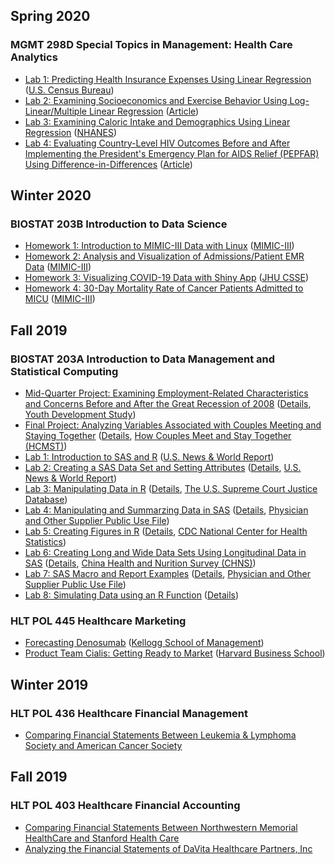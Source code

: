 ## Spring 2020
### MGMT 298D Special Topics in Management: Health Care Analytics
* [Lab 1: Predicting Health Insurance Expenses Using Linear Regression](/MGMT-298D/Lab1.html) ([U.S. Census Bureau](https://data.census.gov/))
* [Lab 2: Examining Socioeconomics and Exercise Behavior Using Log-Linear/Multiple Linear Regression](/MGMT-298D/Lab2.html) ([Article](https://www.sciencedirect.com/science/article/pii/S0167629610000469?via%3Dihub))
* [Lab 3: Examining Caloric Intake and Demographics Using Linear Regression](/MGMT-298D/Lab3.html) ([NHANES](https://wwwn.cdc.gov/nchs/nhanes/Default.aspx))
* [Lab 4: Evaluating Country-Level HIV Outcomes Before and After Implementing the President's Emergency Plan for AIDS Relief (PEPFAR) Using Difference-in-Differences](/MGMT-298D/Lab4.html) ([Article](https://jamanetwork.com/journals/jama/fullarticle/1157487))

<!-- 
* [Lab 5: Predicting Cardiovascular Health Outcomes Using Logistic Regression](/MGMT-298D/Lab5.html) ([Framingham Heart Study](https://framinghamheartstudy.org/))
* [Lab 6: Predicting Causal Estimation Using Regression Discontinuity](/MGMT-298D/Lab6.html) ([Article](https://academic.oup.com/qje/article/125/2/591/1882183))
* [Final Project: ](/MGMT-298D/FinalProject.html)
-->

## Winter 2020
### BIOSTAT 203B Introduction to Data Science
* [Homework 1: Introduction to MIMIC-III Data with Linux](/BIOSTAT-203B/Homework1.html) ([MIMIC-III](https://mimic.physionet.org/about/mimic/))
* [Homework 2: Analysis and Visualization of Admissions/Patient EMR Data](/BIOSTAT-203B/Homework2.html) ([MIMIC-III](https://mimic.physionet.org/about/mimic/))
* [Homework 3: Visualizing COVID-19 Data with Shiny App](https://tonylim.shinyapps.io/COVID-19/) ([JHU CSSE](https://github.com/CSSEGISandData/COVID-19))
* [Homework 4: 30-Day Mortality Rate of Cancer Patients Admitted to MICU](/BIOSTAT-203B/Homework4.html) ([MIMIC-III](https://mimic.physionet.org/about/mimic/))

## Fall 2019
### BIOSTAT 203A Introduction to Data Management and Statistical Computing

* [Mid-Quarter Project: Examining Employment-Related Characteristics and Concerns Before and After the Great Recession of 2008](/BIOSTAT-203A/MQP.pdf) ([Details](/BIOSTAT-203A/MQPDetails.pdf), [Youth Development Study](https://www.icpsr.umich.edu/icpsrweb/ICPSR/studies/24881))
* [Final Project: Analyzing Variables Associated with Couples Meeting and Staying Together](/BIOSTAT-203A/FinalProject.pdf) ([Details](/BIOSTAT-203A/FinalProjectDetails.pdf), [How Couples Meet and Stay Together (HCMST)](https://www.icpsr.umich.edu/icpsrweb/ICPSR/studies/30103))
* [Lab 1: Introduction to SAS and R](/BIOSTAT-203A/Lab1Details.html) ([U.S. News & World Report](https://www.usnews.com/best-colleges))
* [Lab 2: Creating a SAS Data Set and Setting Attributes](/BIOSTAT-203A/Lab2.pdf) ([Details](/BIOSTAT-203A/Lab2Details.html), [U.S. News & World Report](https://www.usnews.com/best-colleges))
* [Lab 3: Manipulating Data in R](/BIOSTAT-203A/Lab3.pdf) ([Details](/BIOSTAT-203A/Lab3Details.html), [The U.S. Supreme Court Justice Database](http://epstein.wustl.edu/research/justicesdata.html))
* [Lab 4: Manipulating and Summarzing Data in SAS](/BIOSTAT-203A/Lab4.pdf) ([Details](/BIOSTAT-203A/Lab4Details.html), [Physician and Other Supplier Public Use File](https://www.cms.gov/Research-Statistics-Data-and-Systems/Statistics-Trends-and-Reports/Medicare-Provider-Charge-Data/Physician-and-Other-Supplier))
* [Lab 5: Creating Figures in R](/BIOSTAT-203A/Lab5.pdf) ([Details](/BIOSTAT-203A/Lab5Details.html), [CDC National Center for Health Statistics](https://catalog.data.gov/dataset/vsrr-provisional-drug-overdose-death-counts-54e35#))
* [Lab 6: Creating Long and Wide Data Sets Using Longitudinal Data in SAS](/BIOSTAT-203A/Lab6.pdf) ([Details](/BIOSTAT-203A/Lab6Details.html), [China Health and Nurition Survey (CHNS)](https://www.cpc.unc.edu/projects/china/data/datasets/index.html))
* [Lab 7: SAS Macro and Report Examples](/BIOSTAT-203A/Lab7.pdf) ([Details](/BIOSTAT-203A/Lab7Details.html), [Physician and Other Supplier Public Use File](https://www.cms.gov/Research-Statistics-Data-and-Systems/Statistics-Trends-and-Reports/Medicare-Provider-Charge-Data/Physician-and-Other-Supplier))
* [Lab 8: Simulating Data using an R Function](/BIOSTAT-203A/Lab8.pdf) ([Details](/BIOSTAT-203A/Lab8Details.html))

### HLT POL 445 Healthcare Marketing
* [Forecasting Denosumab](/HLT-POL-445/Denosumab.pdf) ([Kellogg School of Management](https://www.kellogg.northwestern.edu/kellogg-case-publishing/case-search/case-detail.aspx?caseid=%7B7D64FB5D-9E56-4A87-8A7B-7AB7AFB24DCD%7D))
* [Product Team Cialis: Getting Ready to Market](/HLT-POL-445/Cialis.pdf) ([Harvard Business School](https://www.hbs.edu/faculty/Pages/item.aspx?num=31580))

## Winter 2019
### HLT POL 436 Healthcare Financial Management
* [Comparing Financial Statements Between Leukemia & Lymphoma Society and American Cancer Society](/HLT-POL-436/LLS.pdf)

<!--
### HLT POL 441 Data Analytics: Identifying, Collecting, and Analyzing Data in Health Care
-->

## Fall 2019
### HLT POL 403 Healthcare Financial Accounting
* [Comparing Financial Statements Between Northwestern Memorial HealthCare and Stanford Health Care](/HLT-POL-403/NorthwesternStanford.pdf)
* [Analyzing the Financial Statements of DaVita Healthcare Partners, Inc](/HLT-POL-403/DaVita.pdf)

